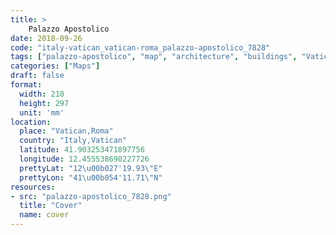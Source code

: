 ```yaml
---
title: > 
    Palazzo Apostolico
date: 2018-09-26
code: "italy-vatican_vatican-roma_palazzo-apostolico_7828"
tags: ["palazzo-apostolico", "map", "architecture", "buildings", "Vatican,Roma", "Italy,Vatican"]
categories: ["Maps"]
draft: false
format:
  width: 210
  height: 297
  unit: 'mm'
location:
  place: "Vatican,Roma"
  country: "Italy,Vatican"
  latitude: 41.903253471897756
  longitude: 12.455538690227726
  prettyLat: "12\u00b027'19.93\"E"
  prettyLon: "41\u00b054'11.71\"N"
resources:
- src: "palazzo-apostolico_7828.png"
  title: "Cover"
  name: cover
---
```

